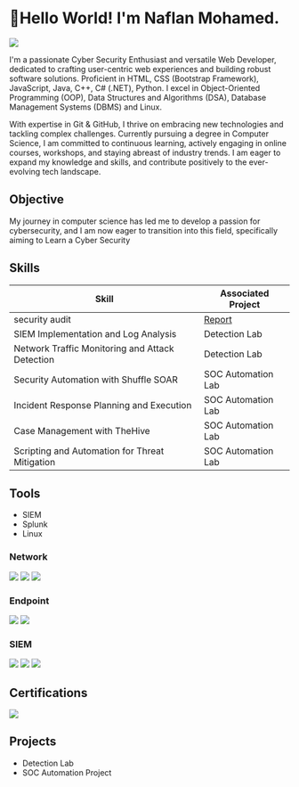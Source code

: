 # 👋Hello World! I'm Naflan Mohamed.

<a href="https://www.linkedin.com/in/naflan-mohamed/"><img src="https://img.shields.io/badge/-LinkedIn-0072b1?&style=for-the-badge&logo=linkedin&logoColor=white" /></a>

I'm a passionate Cyber Security Enthusiast and versatile Web Developer, dedicated to crafting user-centric web experiences and building robust software solutions. Proficient in HTML, CSS (Bootstrap Framework), JavaScript, Java, C++, C# (.NET), Python. I excel in Object-Oriented Programming (OOP), Data Structures and Algorithms (DSA), Database Management Systems (DBMS) and Linux.

With expertise in Git & GitHub, I thrive on embracing new technologies and tackling complex challenges. Currently pursuing a degree in Computer Science, I am committed to continuous learning, actively engaging in online courses, workshops, and staying abreast of industry trends. I am eager to expand my knowledge and skills, and contribute positively to the ever-evolving tech landscape.

## Objective

My journey in computer science has led me to develop a passion for cybersecurity, and I am now eager to transition into this field, specifically aiming to Learn a Cyber Security 

## Skills

| Skill                                         | Associated Project         |
|-----------------------------------------------|----------------------------|
| security audit                                | <a href="https://docs.google.com/document/d/1QZcPj5MIv0UExMcHhj0b7AtBxKC1OBVy/edit?usp=sharing&ouid=116778263239899438357&rtpof=true&sd=true">Report</a>|
| SIEM Implementation and Log Analysis          | Detection Lab|
| Network Traffic Monitoring and Attack Detection |Detection Lab|
| Security Automation with Shuffle SOAR         | SOC Automation Lab|
| Incident Response Planning and Execution      | SOC Automation Lab|
| Case Management with TheHive                  | SOC Automation Lab|
| Scripting and Automation for Threat Mitigation | SOC Automation Lab|

## Tools
<div>
  <ul>
    <li>SIEM</li>
    <li>Splunk</li>
    <li>Linux</li>
  </ul>
</div>

### Network
<div>
    <img src="https://img.shields.io/badge/-Wireshark-1679A7?&style=for-the-badge&logo=Wireshark&logoColor=white" />
    <img src="https://img.shields.io/badge/-Suricata-EF3B2D?&style=for-the-badge&logo=Suricata&logoColor=white" />
    <img src="https://img.shields.io/badge/-Zeek-777BB4?&style=for-the-badge&logo=Zeek&logoColor=white" />
</div>

### Endpoint
<div>
    <img src="https://img.shields.io/badge/-Microsoft_Defender_for_Endpoint-00A4EF?&style=for-the-badge&logo=Microsoft&logoColor=white" />
    <img src="https://img.shields.io/badge/-Velociraptor-4B275F?&style=for-the-badge&logo=Velociraptor&logoColor=white" />
</div>

### SIEM
<div>
    <img src="https://img.shields.io/badge/-Microsoft_Sentinel-0078D4?&style=for-the-badge&logo=Microsoft&logoColor=white" />
    <img src="https://img.shields.io/badge/-Splunk-000000?&style=for-the-badge&logo=Splunk&logoColor=white" />
    <img src="https://img.shields.io/badge/-Elastic-005571?&style=for-the-badge&logo=Elastic&logoColor=white" />
</div>

## Certifications

<div>
<a href="https://drive.google.com/drive/folders/1_QUGoC5fldM7fkxOijcwtqI8zJlZfFYW?usp=drive_link"><img src="https://img.shields.io/badge/-Google Cybersecurity Professional Certificate-000080?&style=for-the-badge&logo=google&logoColor=white" /> </a>
</div>

## Projects
- Detection Lab
- SOC Automation Project
